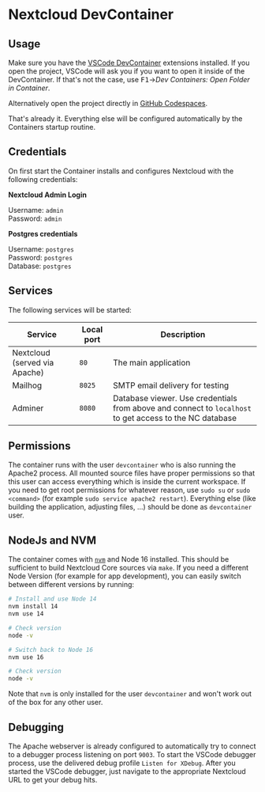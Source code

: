 # Nextcloud DevContainer

## Usage

Make sure you have the [VSCode DevContainer](https://code.visualstudio.com/docs/devcontainers/containers) extensions installed. If you open the project, VSCode will ask you if you want to open it inside of the DevContainer. If that's not the case, use <kbd>F1</kbd>&rarr;*Dev Containers: Open Folder in Container*.

Alternatively open the project directly in [GitHub Codespaces](https://github.com/features/codespaces).

That's already it. Everything else will be configured automatically by the Containers startup routine.

## Credentials

On first start the Container installs and configures Nextcloud with the following credentials:

**Nextcloud Admin Login**

Username: `admin` <br>
Password: `admin`

**Postgres credentials**

Username: `postgres` <br>
Password: `postgres` <br>
Database: `postgres`

## Services

The following services will be started:

| Service | Local port | Description |
|---------|------------|-------------|
| Nextcloud (served via Apache) | `80` | The main application |
| Mailhog | `8025` | SMTP email delivery for testing |
| Adminer | `8080` | Database viewer. Use credentials from above and connect to `localhost` to get access to the NC database | 

## Permissions

The container runs with the user `devcontainer` who is also running the Apache2 process. All mounted source files have
proper permissions so that this user can access everything which is inside the current workspace. If you need to
get root permissions for whatever reason, use `sudo su` or `sudo <command>` (for example `sudo service apache2 restart`).
Everything else (like building the application, adjusting files, ...) should be done as `devcontainer` user.

## NodeJs and NVM

The container comes with [`nvm`](https://github.com/nvm-sh/nvm) and Node 16 installed. This should be sufficient to
build Nextcloud Core sources via `make`. If you need a different Node Version (for example for
app development), you can easily switch between different versions by running:

```bash
# Install and use Node 14
nvm install 14
nvm use 14

# Check version 
node -v

# Switch back to Node 16
nvm use 16

# Check version
node -v
```

Note that `nvm` is only installed for the user `devcontainer` and won't work out of the box for
any other user.

## Debugging

The Apache webserver is already configured to automatically try to connect to a debugger process
listening on port `9003`. To start the VSCode debugger process, use the delivered debug profile `Listen for XDebug`.
After you started the VSCode debugger, just navigate to the appropriate Nextcloud URL to get your
debug hits. 
